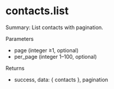 # contacts.list

Summary: List contacts with pagination.

Parameters
- page (integer ≥1, optional)
- per_page (integer 1–100, optional)

Returns
- success, data: { contacts }, pagination

